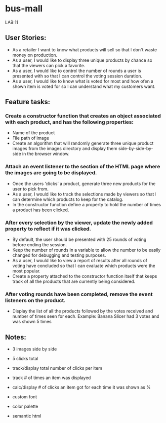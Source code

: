# bus-mall
LAB 11
## User Stories:
- As a retailer I want to know what products will sell so that I don't waste money on production.
- As a user, I would like to display three unique products by chance so that the viewers can pick a favorite.
- As a user, I would like to control the number of rounds a user is presented with so that I can control the voting session duration.
- As a user, I would like to know what is voted for most and how ofen a shown item is voted for so I can understand what my customers want.
## Feature tasks:

### Create a constructor function that creates an object associated with each product, and has the following properties:
- Name of the product
- File path of image
- Create an algorithm that will randomly generate three unique product images from the images directory and display them side-by-side-by-side in the browser window.

### Attach an event listener to the section of the HTML page where the images are going to be displayed.

- Once the users ‘clicks’ a product, generate three new products for the user to pick from.
- As a user, I would like to track the selections made by viewers so that I can determine which products to keep for the catalog.
- In the constructor function define a property to hold the number of times a product has been clicked.

### After every selection by the viewer, update the newly added property to reflect if it was clicked.
- By default, the user should be presented with 25 rounds of voting before ending the session.
- Keep the number of rounds in a variable to allow the number to be easily changed for debugging and testing purposes.
- As a user, I would like to view a report of results after all rounds of voting have concluded so that I can evaluate which products were the most popular.
- Create a property attached to the constructor function itself that keeps track of all the products that are currently being considered.

### After voting rounds have been completed, remove the event listeners on the product.

- Display the list of all the products followed by the votes received and number of times seen for each. Example: Banana Slicer had 3 votes and was shown 5 times
## Notes:
- 3 images side by side
- 5 clicks total
- track/display total number of clicks per item
- track # of times an item was displayed
- calc/display # of clicks an item got for each time it was shown as %

- custom font
- color palette
- semantic html

